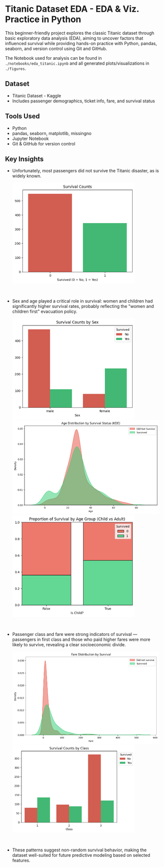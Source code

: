 # Titanic Dataset EDA - EDA & Viz. Practice in Python

This beginner-friendly project explores the classic Titanic dataset through basic exploratory data analysis (EDA), aiming to uncover factors that influenced survival while providing hands-on practice with Python, pandas, seaborn, and version control using Git and GitHub.

The Notebook used for analysis can be found in `./notebooks/eda_titanic.ipynb` and all generated plots/visualizations in `./figures`.

## Dataset

- Titanic Dataset - Kaggle
- Includes passenger demographics, ticket info, fare, and survival status

## Tools Used

- Python 
- pandas, seaborn, matplotlib, missingno
- Jupyter Notebook 
- Git & GitHub for version control

## Key Insights

- Unfortunately, most passengers did not survive the Titanic disaster, as is widely known.
    
    <img src="./figures/survival_count.png" width="400">
<br/>

- Sex and age played a critical role in survival: women and children had significantly higher survival rates, probably reflecting the "women and children first" evacuation policy.

    <img src="./figures/survival_count_sex.png" width="400">

    <img src="./figures/age_distribution_survival.png" width="500">

    <img src="./figures/survival_rate_children.png" width="400">
<br/>

- Passenger class and fare were strong indicators of survival — passengers in first class and those who paid higher fares were more likely to survive, revealing a clear socioeconomic divide.

    <img src="./figures/fare_distribution_survival.png" width="500">

    <img src="./figures/survival_count_class.png" width="400">
<br/>

- These patterns suggest non-random survival behavior, making the dataset well-suited for future predictive modeling based on selected features.
